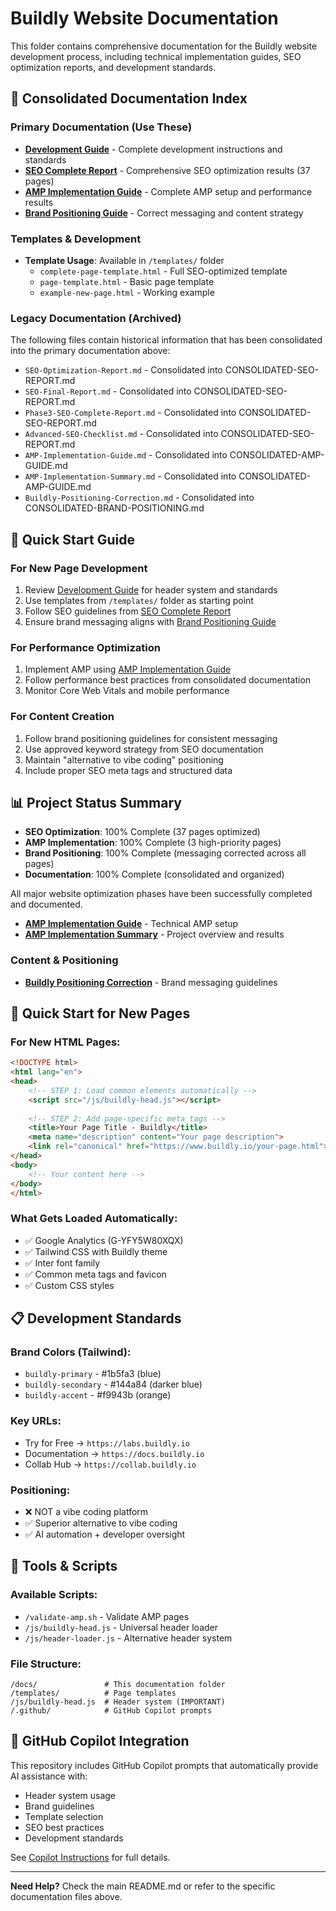 # Buildly Website Documentation

This folder contains comprehensive documentation for the Buildly website development process, including technical implementation guides, SEO optimization reports, and development standards.

## 📁 Consolidated Documentation Index

### Primary Documentation (Use These)
- **[Development Guide](../.github/copilot-instructions.md)** - Complete development instructions and standards
- **[SEO Complete Report](CONSOLIDATED-SEO-REPORT.md)** - Comprehensive SEO optimization results (37 pages)
- **[AMP Implementation Guide](CONSOLIDATED-AMP-GUIDE.md)** - Complete AMP setup and performance results
- **[Brand Positioning Guide](CONSOLIDATED-BRAND-POSITIONING.md)** - Correct messaging and content strategy

### Templates & Development
- **Template Usage**: Available in `/templates/` folder
  - `complete-page-template.html` - Full SEO-optimized template
  - `page-template.html` - Basic page template
  - `example-new-page.html` - Working example

### Legacy Documentation (Archived)
The following files contain historical information that has been consolidated into the primary documentation above:

- `SEO-Optimization-Report.md` - Consolidated into CONSOLIDATED-SEO-REPORT.md
- `SEO-Final-Report.md` - Consolidated into CONSOLIDATED-SEO-REPORT.md  
- `Phase3-SEO-Complete-Report.md` - Consolidated into CONSOLIDATED-SEO-REPORT.md
- `Advanced-SEO-Checklist.md` - Consolidated into CONSOLIDATED-SEO-REPORT.md
- `AMP-Implementation-Guide.md` - Consolidated into CONSOLIDATED-AMP-GUIDE.md
- `AMP-Implementation-Summary.md` - Consolidated into CONSOLIDATED-AMP-GUIDE.md
- `Buildly-Positioning-Correction.md` - Consolidated into CONSOLIDATED-BRAND-POSITIONING.md

## 🚀 Quick Start Guide

### For New Page Development
1. Review [Development Guide](../.github/copilot-instructions.md) for header system and standards
2. Use templates from `/templates/` folder as starting point
3. Follow SEO guidelines from [SEO Complete Report](CONSOLIDATED-SEO-REPORT.md)
4. Ensure brand messaging aligns with [Brand Positioning Guide](CONSOLIDATED-BRAND-POSITIONING.md)

### For Performance Optimization
1. Implement AMP using [AMP Implementation Guide](CONSOLIDATED-AMP-GUIDE.md)
2. Follow performance best practices from consolidated documentation
3. Monitor Core Web Vitals and mobile performance

### For Content Creation
1. Follow brand positioning guidelines for consistent messaging
2. Use approved keyword strategy from SEO documentation  
3. Maintain "alternative to vibe coding" positioning
4. Include proper SEO meta tags and structured data

## 📊 Project Status Summary

- **SEO Optimization**: 100% Complete (37 pages optimized)
- **AMP Implementation**: 100% Complete (3 high-priority pages)
- **Brand Positioning**: 100% Complete (messaging corrected across all pages)
- **Documentation**: 100% Complete (consolidated and organized)

All major website optimization phases have been successfully completed and documented.
- **[AMP Implementation Guide](AMP-Implementation-Guide.md)** - Technical AMP setup
- **[AMP Implementation Summary](AMP-Implementation-Summary.md)** - Project overview and results

### Content & Positioning
- **[Buildly Positioning Correction](Buildly-Positioning-Correction.md)** - Brand messaging guidelines

## 🚀 Quick Start for New Pages

### For New HTML Pages:
```html
<!DOCTYPE html>
<html lang="en">
<head>
    <!-- STEP 1: Load common elements automatically -->
    <script src="/js/buildly-head.js"></script>
    
    <!-- STEP 2: Add page-specific meta tags -->
    <title>Your Page Title - Buildly</title>
    <meta name="description" content="Your page description">
    <link rel="canonical" href="https://www.buildly.io/your-page.html">
</head>
<body>
    <!-- Your content here -->
</body>
</html>
```

### What Gets Loaded Automatically:
- ✅ Google Analytics (G-YFY5W80XQX)
- ✅ Tailwind CSS with Buildly theme
- ✅ Inter font family
- ✅ Common meta tags and favicon
- ✅ Custom CSS styles

## 📋 Development Standards

### Brand Colors (Tailwind):
- `buildly-primary` - #1b5fa3 (blue)
- `buildly-secondary` - #144a84 (darker blue)
- `buildly-accent` - #f9943b (orange)

### Key URLs:
- Try for Free → `https://labs.buildly.io`
- Documentation → `https://docs.buildly.io`
- Collab Hub → `https://collab.buildly.io`

### Positioning:
- ❌ NOT a vibe coding platform
- ✅ Superior alternative to vibe coding
- ✅ AI automation + developer oversight

## 🔧 Tools & Scripts

### Available Scripts:
- `/validate-amp.sh` - Validate AMP pages
- `/js/buildly-head.js` - Universal header loader
- `/js/header-loader.js` - Alternative header system

### File Structure:
```
/docs/               # This documentation folder
/templates/          # Page templates
/js/buildly-head.js  # Header system (IMPORTANT)
/.github/            # GitHub Copilot prompts
```

## 📖 GitHub Copilot Integration

This repository includes GitHub Copilot prompts that automatically provide AI assistance with:
- Header system usage
- Brand guidelines
- Template selection
- SEO best practices
- Development standards

See [Copilot Instructions](../.github/copilot-instructions.md) for full details.

---

**Need Help?** Check the main README.md or refer to the specific documentation files above.
